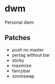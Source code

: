 # dwm
Personal dwm
## Patches
- push no master
- pertag without bar
- sticky
- maximize
- fancybar
- zoomswap
